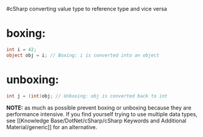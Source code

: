 #cSharp 
converting value type to reference type and vice versa
# boxing:
```c#
int i = 42;
object obj = i; // Boxing: i is converted into an object
```
# unboxing:
```c#
int j = (int)obj; // Unboxing: obj is converted back to int
```

**NOTE:** 
as much as possible prevent boxing or unboxing because they are performance intensive. 
If you find yourself trying to use multiple data types, see [[Knowledge Base/DotNet/cSharp/cSharp Keywords and Additional Material/generic]] for an alternative.